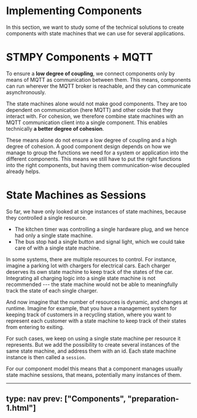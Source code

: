 # Implementing Components


In this section, we want to study some of the technical solutions to create components with state machines that we can use for several applications.



# STMPY Components + MQTT

To ensure a **low degree of coupling**, we connect components only by means of MQTT as communication between them. This means, components can run wherever the MQTT broker is reachable, and they can communicate asynchronously.

The state machines alone would not make good components. They are too dependent on communication (here MQTT) and other coide that they interact with. For cohesion, we therefore combine state machines with an MQTT communication client into a single component. This enables technically **a better degree of cohesion**.

These means alone do not ensure a low degree of coupling and a high degree of cohesion.
A good component design depends on how we manage to group the functions we need for a system or application into the different components.
This means we still have to put the right functions into the right components, but having them communication-wise decoupled already helps. 


# State Machines as Sessions

So far, we have only looked at singe instances of state machines, because they controlled a single resource. 

* The kitchen timer was controlling a single hardware plug, and we hence had only a single state machine.
* The bus stop had a single button and signal light, which we could take care of with a single state machine.

In some systems, there are multiple resources to control. For instance, imagine a parking lot with chargers for electrical cars. Each charger deserves its own state machine to keep track of the states of the car. Integrating all charging logic into a single state machine is not recommended --- the state machine would not be able to meaningfully track the state of each single charger.

And now imagine that the number of resources is dynamic, and changes at runtime. Imagine for example, that you have a management system for keeping track of customers in a recycling station, where you want to represent each customer with a state machine to keep track of their states from entering to exiting.

For such cases, we keep on using a single state machine per resource it represents.
But we add the possibility to create several instances of the same state machine, and address them with an id. Each state machine instance is then called a `session`. 

For our component model this means that a component manages usually state machine sessions, that means, potentially many instances of them.

---
type: nav
prev: ["Components", "preparation-1.html"]
---
